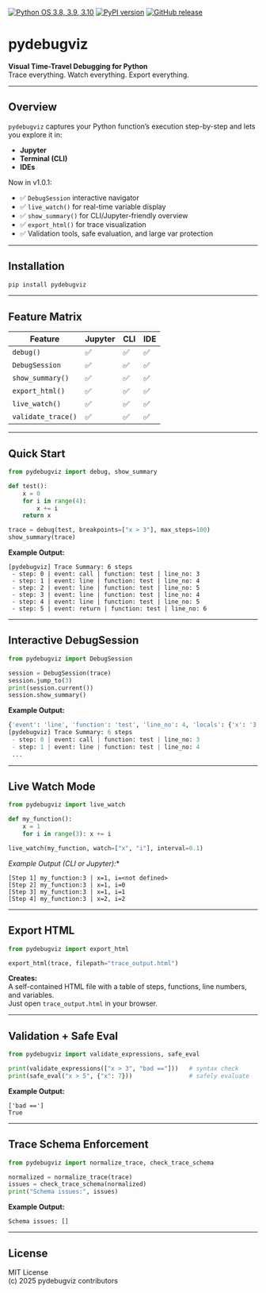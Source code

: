 [![Python OS 3.8, 3.9, 3.10](https://github.com/kjkoeller/pydebugviz/actions/workflows/ci_tests.yml/badge.svg)](https://github.com/kjkoeller/pydebugviz/actions/workflows/ci_tests.yml)
[![PyPI version](https://badge.fury.io/py/pydebugviz.svg)](https://badge.fury.io/py/pydebugviz)
[![GitHub release](https://img.shields.io/github/v/release/kjkoeller/pydebugviz)](https://github.com/kjkoeller/pydebugviz/releases/)

# pydebugviz

**Visual Time-Travel Debugging for Python**  
Trace everything. Watch everything. Export everything.

---

## Overview

`pydebugviz` captures your Python function’s execution step-by-step and lets you explore it in:
- **Jupyter**
- **Terminal (CLI)**
- **IDEs**

Now in v1.0.1:
- ✅ `DebugSession` interactive navigator
- ✅ `live_watch()` for real-time variable display
- ✅ `show_summary()` for CLI/Jupyter-friendly overview
- ✅ `export_html()` for trace visualization
- ✅ Validation tools, safe evaluation, and large var protection

---

## Installation

```bash
pip install pydebugviz
```

---

## Feature Matrix

| Feature             | Jupyter | CLI | IDE |
|---------------------|---------|-----|-----|
| `debug()`           | ✅      | ✅  | ✅  |
| `DebugSession`      | ✅      | ✅  | ✅  |
| `show_summary()`    | ✅      | ✅  | ✅  |
| `export_html()`     | ✅      | ✅  | ✅  |
| `live_watch()`      | ✅      | ✅  | ✅  |
| `validate_trace()`  | ✅      | ✅  | ✅  |

---

## Quick Start

```python
from pydebugviz import debug, show_summary

def test():
    x = 0
    for i in range(4):
        x += i
    return x

trace = debug(test, breakpoints=["x > 3"], max_steps=100)
show_summary(trace)
```

**Example Output:**
```
[pydebugviz] Trace Summary: 6 steps
 - step: 0 | event: call | function: test | line_no: 3
 - step: 1 | event: line | function: test | line_no: 4
 - step: 2 | event: line | function: test | line_no: 5
 - step: 3 | event: line | function: test | line_no: 4
 - step: 4 | event: line | function: test | line_no: 5
 - step: 5 | event: return | function: test | line_no: 6
```

---

## Interactive DebugSession

```python
from pydebugviz import DebugSession

session = DebugSession(trace)
session.jump_to(3)
print(session.current())
session.show_summary()
```

**Example Output:**
```python
{'event': 'line', 'function': 'test', 'line_no': 4, 'locals': {'x': '3', 'i': '2'}, ...}
[pydebugviz] Trace Summary: 6 steps
 - step: 0 | event: call | function: test | line_no: 3
 - step: 1 | event: line | function: test | line_no: 4
 ...
```

---

## Live Watch Mode

```python
from pydebugviz import live_watch

def my_function():
    x = 1
    for i in range(3): x += i

live_watch(my_function, watch=["x", "i"], interval=0.1)
```

*Example Output (CLI or Jupyter):**
```
[Step 1] my_function:3 | x=1, i=<not defined>
[Step 2] my_function:3 | x=1, i=0
[Step 3] my_function:3 | x=1, i=1
[Step 4] my_function:3 | x=2, i=2
```

---

## Export HTML

```python
from pydebugviz import export_html

export_html(trace, filepath="trace_output.html")
```

**Creates:**  
A self-contained HTML file with a table of steps, functions, line numbers, and variables.  
Just open `trace_output.html` in your browser.


---

## Validation + Safe Eval

```python
from pydebugviz import validate_expressions, safe_eval

print(validate_expressions(["x > 3", "bad =="]))   # syntax check
print(safe_eval("x > 5", {"x": 7}))                # safely evaluate
```

**Example Output:**
```
['bad ==']
True
```

---

## Trace Schema Enforcement

```python
from pydebugviz import normalize_trace, check_trace_schema

normalized = normalize_trace(trace)
issues = check_trace_schema(normalized)
print("Schema issues:", issues)
```

**Example Output:**
```
Schema issues: []
```

---

## License

MIT License  
(c) 2025 pydebugviz contributors
